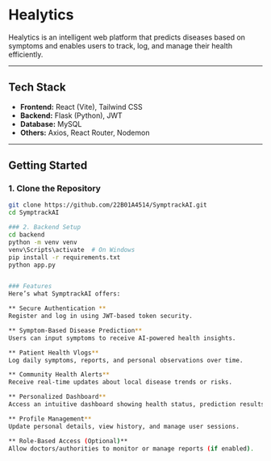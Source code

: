 # Healytics 

Healytics is an intelligent web platform that predicts diseases based on symptoms and enables users to track, log, and manage their health efficiently.

---

## Tech Stack

- **Frontend:** React (Vite), Tailwind CSS  
- **Backend:** Flask (Python), JWT  
- **Database:** MySQL  
- **Others:** Axios, React Router, Nodemon

---

## Getting Started

### 1. Clone the Repository

```bash
git clone https://github.com/22B01A4514/SymptrackAI.git
cd SymptrackAI

### 2. Backend Setup
cd backend
python -m venv venv
venv\Scripts\activate  # On Windows
pip install -r requirements.txt
python app.py


### Features
Here’s what SymptrackAI offers:

** Secure Authentication **
Register and log in using JWT-based token security.

** Symptom-Based Disease Prediction**
Users can input symptoms to receive AI-powered health insights.

** Patient Health Vlogs**
Log daily symptoms, reports, and personal observations over time.

** Community Health Alerts**
Receive real-time updates about local disease trends or risks.

** Personalized Dashboard**
Access an intuitive dashboard showing health status, prediction results, and activity logs.

** Profile Management**
Update personal details, view history, and manage user sessions.

** Role-Based Access (Optional)**
Allow doctors/authorities to monitor or manage reports (if enabled).
